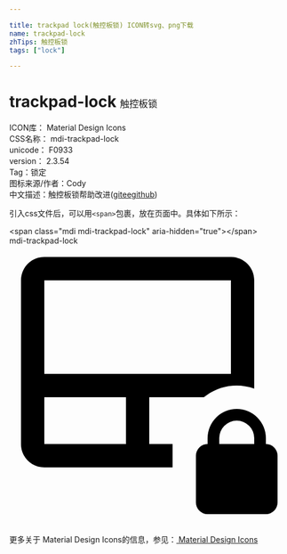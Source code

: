 ```yaml
---

title: trackpad lock(触控板锁) ICON转svg、png下载
name: trackpad-lock
zhTips: 触控板锁
tags: ["lock"]

---
```


# trackpad-lock  <small style="font-size: 60%;font-weight: 100">触控板锁</small>


<div class="detail-page">
<p>
<span>
ICON库：
<span class="badge-secondary badge">Material Design Icons</span> 
</span>
<br/>
<span>
CSS名称：
<span class="badge-secondary badge">mdi-trackpad-lock</span> 
</span>
<br/>
<span>
unicode：
<span class="badge-secondary badge">F0933</span> 
<copy-btn content='F0933' btn-title=""></copy-btn>
<copy-btn :content='String.fromCodePoint(parseInt("F0933", 16))' btn-title="复制U"></copy-btn>
</span>
<br/>
<span>
version：
<span class="badge-secondary badge">2.3.54</span> 
</span><br/><span>Tag：<span class="badge-light badge"><router-link to="/tags/lock.html">锁定</router-link></span></span>
<br/>
<span>图标来源/作者：<span class="badge-light badge">Cody</span></span> 
<br/>
<span class="zh-detail">中文描述：<span class="badge-primary badge">触控板锁</span><span class="help-link"><span>帮助改进</span>(<a href="https://gitee.com/liuwave/icon-helper/edit/master/json/material/trackpad-lock.json" target="_blank" rel="noopener noreferrer">gitee</a><a href="https://github.com/liuwave/icon-helper/edit/master/json/material/trackpad-lock.json" target="_blank" rel="noopener noreferrer">github</a></span>)</span><br/>
</p>
</div>
<div class="alert alert-dark">
  <i class="mdi mdi-trackpad-lock mdi-48px"></i>
  <i class="mdi mdi-trackpad-lock mdi-36px"></i>
  <i class="mdi mdi-trackpad-lock mdi-24px"></i>
  <i class="mdi mdi-trackpad-lock mdi-18px"></i>
</div>
<div>
  <p>引入css文件后，可以用<code>&lt;span&gt;</code>包裹，放在页面中。具体如下所示：    
  </p>
  <div class="alert alert-primary" style="font-size: 14px">
    &lt;span class="mdi mdi-trackpad-lock" aria-hidden="true"&gt;&lt;/span&gt;
    <copy-btn content='<span class="mdi mdi-trackpad-lock" aria-hidden="true"></span>'></copy-btn>
  </div>
  <div class="alert alert-secondary">
    <i class="mdi mdi-trackpad-lock"
    style="font-size: 24px"
    aria-hidden="true"></i> mdi-trackpad-lock
    <copy-btn content="mdi-trackpad-lock" btn-title="复制图标名称"></copy-btn>
  </div>
</div>
<div id="svg" class="svg-wrap">
<svg xmlns="http://www.w3.org/2000/svg" viewBox="0 0 24 24"><path d="M3,1C1.89,1 1,1.89 1,3V17C1,18.11 1.89,19 3,19H14V17H12V13H16.68C17.5,12.35 18.47,12 19.5,12C20,12 20.5,12.09 21,12.26V3C21,1.89 20.11,1 19,1H3M3,3H19V11H3V3M3,13H10V17H3V13M19.5,14A2.5,2.5 0 0,0 17,16.5V17A1,1 0 0,0 16,18V22A1,1 0 0,0 17,23H22A1,1 0 0,0 23,22V18A1,1 0 0,0 22,17V16.5A2.5,2.5 0 0,0 19.5,14M19.5,15A1.5,1.5 0 0,1 21,16.5V17H18V16.5A1.5,1.5 0 0,1 19.5,15Z" /></svg>
</div>
<detail full-name='mdi-trackpad-lock'></detail>
    
<div><p>更多关于 Material Design Icons的信息，参见：<a target="_blank" href="https://iconhelper.cn/material.html"> Material Design Icons</a>
</p></div>
